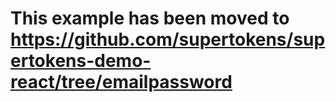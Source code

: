 # This example has been moved to https://github.com/supertokens/supertokens-demo-react/tree/emailpassword
